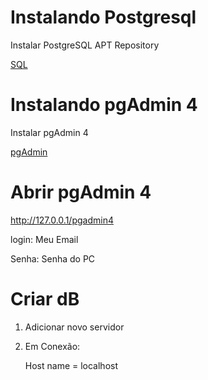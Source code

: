 # Instalando Postgresql

Instalar PostgreSQL APT Repository

[SQL](https://www.postgresql.org/download/linux/ubuntu/)

# Instalando pgAdmin 4

Instalar pgAdmin 4

[pgAdmin](https://www.pgadmin.org/download/)

# Abrir pgAdmin 4

http://127.0.0.1/pgadmin4

login: Meu Email

Senha: Senha do PC

# Criar dB

1. Adicionar novo servidor

2. Em Conexão:

    Host name = localhost